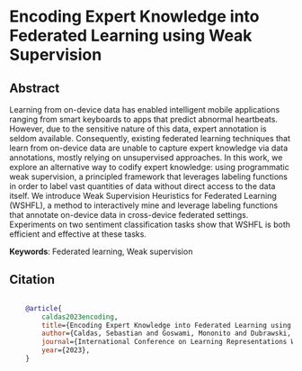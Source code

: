 # Encoding Expert Knowledge into Federated Learning using Weak Supervision

## Abstract
Learning from on-device data has enabled intelligent mobile applications ranging from smart keyboards to apps that predict abnormal heartbeats.  However, due to the sensitive nature of this data, expert annotation is seldom available. Consequently, existing federated learning techniques that learn from on-device data are unable to capture expert knowledge via data annotations, mostly relying on unsupervised approaches. In this work, we explore an alternative way to codify expert knowledge: using programmatic weak supervision, a principled framework that leverages labeling functions in order to label vast quantities of data without direct access to the data itself. We introduce Weak Supervision Heuristics for Federated Learning (WSHFL), a method to interactively mine and leverage labeling functions that annotate on-device data in cross-device federated settings. Experiments on two sentiment classification tasks show that WSHFL is both efficient and effective at these tasks. 

<b>Keywords</b>: Federated learning, Weak supervision

## Citation
```bibtex

    @article{
        caldas2023encoding,
        title={Encoding Expert Knowledge into Federated Learning using Weak Supervision},
        author={Caldas, Sebastian and Goswami, Mononito and Dubrawski, Artur},
        journal={International Conference on Learning Representations Workshop on Machine Learning for Internet of Things (ML4IoT).},
        year={2023},
    }

```
